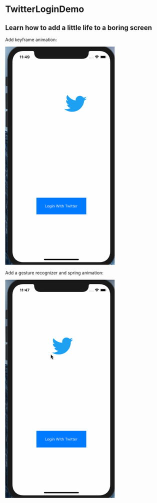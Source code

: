 # TwitterLoginDemo

## Learn how to add a little life to a boring screen


Add keyframe animation:

![Video Demo](TwitterBirdFly1.gif)


Add a gesture recognizer and spring animation:

![Video Demo](TwitterBirdFly2.gif)


